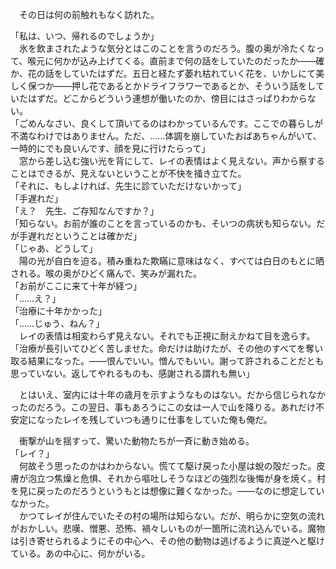 　その日は何の前触れもなく訪れた。  
  
「私は、いつ、帰れるのでしょうか」  
　氷を飲まされたような気分とはこのことを言うのだろう。腹の奥が冷たくなって、喉元に何かが込み上げてくる。直前まで何の話をしていたのだったか――確か、花の話をしていたはずだ。五日と経たず萎れ枯れていく花を、いかしにて美しく保つか――押し花であるとかドライフラワーであるとか、そういう話をしていたはずだ。どこからどういう連想が働いたのか、傍目にはさっぱりわからない。  
「ごめんなさい、良くして頂いてるのはわかっているんです。ここでの暮らしが不満なわけではありません。ただ、……体調を崩していたおばあちゃんがいて、一時的にでも良いんです、顔を見に行けたらって」  
　窓から差し込む強い光を背にして、レイの表情はよく見えない。声から察することはできるが、見えないということが不快を掻き立てた。  
「それに、もしよければ、先生に診ていただけないかって」  
「手遅れだ」  
「え？　先生、ご存知なんですか？」  
「知らない。お前が誰のことを言っているのかも、そいつの病状も知らない。だが手遅れだということは確かだ」  
「じゃあ、どうして」  
　陽の光が自白を迫る。積み重ねた欺瞞に意味はなく、すべては白日のもとに晒される。喉の奥がひどく痛んで、笑みが漏れた。  
「お前がここに来て十年が経つ」  
「……え？」  
「治療に十年かかった」  
「……じゅう、ねん？」  
　レイの表情は相変わらず見えない。それでも正視に耐えかねて目を逸らす。  
「治療が長引いてひどく苦しませた。命だけは助けたが、その他のすべてを奪い取る結果になった。――恨んでいい。憎んでもいい。謝って許されることだとも思っていない。返してやれるものも、感謝される謂れも無い」  
  
　とはいえ、室内には十年の歳月を示すようなものはない。だから信じられなかったのだろう。この翌日、事もあろうにこの女は一人で山を降りる。あれだけ不安定になったレイを残していつも通りに仕事をしていた俺も俺だ。  
  
　衝撃が山を揺すって、驚いた動物たちが一斉に動き始める。  
「レイ？」  
　何故そう思ったのかはわからない。慌てて駆け戻った小屋は蛻の殻だった。皮膚が泡立つ焦燥と危惧、それから嘔吐しそうなほどの強烈な後悔が身を焼く。村を見に戻ったのだろうというもとは想像に難くなかった。――なのに想定していなかった。  
　かつてレイが住んでいたその村の場所は知らない。だが、明らかに空気の流れがおかしい。悲嘆、憎悪、恐怖、禍々しいものが一箇所に流れ込んでいる。魔物は引き寄せられるようにその中心へ、その他の動物は逃げるように真逆へと駆けている。あの中心に、何かがいる。